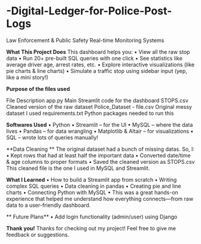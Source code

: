 # -Digital-Ledger-for-Police-Post-Logs
Law Enforcement &amp; Public Safety Real-time Monitoring Systems

**What This Project Does**
This dashboard helps you:
	• View all the raw stop data
	• Run 20+ pre-built SQL queries with one click
	• See statistics like average driver age, arrest rates, etc.
	• Explore interactive visualizations (like pie charts & line charts)
	• Simulate a traffic stop using sidebar input (yep, like a mini story!)

**Purpose of the files used**

File				Description
app.py				Main Streamlit code for the dashboard
STOPS.csv			Cleaned version of the raw dataset
Police_Dataset - file.csv	Original messy dataset I used
requirements.txt		Python packages needed to run this


**Softwares Used**
	• Python 
	• Streamlit – for the UI
	• MySQL – where the data lives
	• Pandas – for data wrangling
	• Matplotlib & Altair – for visualizations
	• SQL – wrote lots of queries manually!

**Data Cleaning **
The original dataset had a bunch of missing datas. So, I:
	• Kept rows that had at least half the important data
	• Converted date/time & age columns to proper formats
	• Saved the cleaned version as STOPS.csv
This cleaned file is the one I used in MySQL and Streamlit.

**What I Learned**
	• How to build a Streamlit app from scratch
	• Writing complex SQL queries
	• Data cleaning in pandas
	• Creating pie and line charts
	• Connecting Python with MySQL
	• This was a great hands-on experience that helped me understand how everything connects—from raw data to a user-friendly dashboard.

** Future Plans**
	• Add login functionality (admin/user) using Django
	
**Thank you!**
Thanks for checking out my project! Feel free to give me feedback or suggestions.
